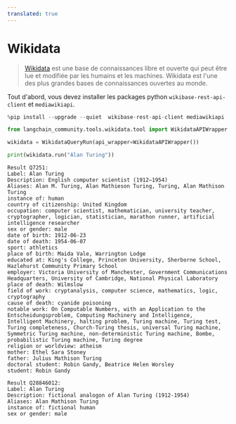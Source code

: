 ```yaml
---
translated: true
---
```


# Wikidata

>[Wikidata](https://wikidata.org/) est une base de connaissances libre et ouverte qui peut être lue et modifiée par les humains et les machines. Wikidata est l'une des plus grandes bases de connaissances ouvertes au monde.

Tout d'abord, vous devez installer les packages python `wikibase-rest-api-client` et `mediawikiapi`.

```python
%pip install --upgrade --quiet  wikibase-rest-api-client mediawikiapi
```

```python
from langchain_community.tools.wikidata.tool import WikidataAPIWrapper, WikidataQueryRun

wikidata = WikidataQueryRun(api_wrapper=WikidataAPIWrapper())
```

```python
print(wikidata.run("Alan Turing"))
```

```output
Result Q7251:
Label: Alan Turing
Description: English computer scientist (1912–1954)
Aliases: Alan M. Turing, Alan Mathieson Turing, Turing, Alan Mathison Turing
instance of: human
country of citizenship: United Kingdom
occupation: computer scientist, mathematician, university teacher, cryptographer, logician, statistician, marathon runner, artificial intelligence researcher
sex or gender: male
date of birth: 1912-06-23
date of death: 1954-06-07
sport: athletics
place of birth: Maida Vale, Warrington Lodge
educated at: King's College, Princeton University, Sherborne School, Hazlehurst Community Primary School
employer: Victoria University of Manchester, Government Communications Headquarters, University of Cambridge, National Physical Laboratory
place of death: Wilmslow
field of work: cryptanalysis, computer science, mathematics, logic, cryptography
cause of death: cyanide poisoning
notable work: On Computable Numbers, with an Application to the Entscheidungsproblem, Computing Machinery and Intelligence, Intelligent Machinery, halting problem, Turing machine, Turing test, Turing completeness, Church-Turing thesis, universal Turing machine, Symmetric Turing machine, non-deterministic Turing machine, Bombe, probabilistic Turing machine, Turing degree
religion or worldview: atheism
mother: Ethel Sara Stoney
father: Julius Mathison Turing
doctoral student: Robin Gandy, Beatrice Helen Worsley
student: Robin Gandy

Result Q28846012:
Label: Alan Turing
Description: fictional analogon of Alan Turing (1912-1954)
Aliases: Alan Mathison Turing
instance of: fictional human
sex or gender: male
```
